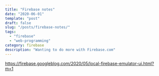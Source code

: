 ```yaml
---
title: "Firebase notes"
date: "2020-06-01"
template: "post"
draft: false
slug: "/posts/firebase-notes/"
tags:
  - "firebase"
  - "web-programming"
category: firebase
description: "Wanting to do more with Firebase.com"
---
```



https://firebase.googleblog.com/2020/05/local-firebase-emulator-ui.html?m=1


